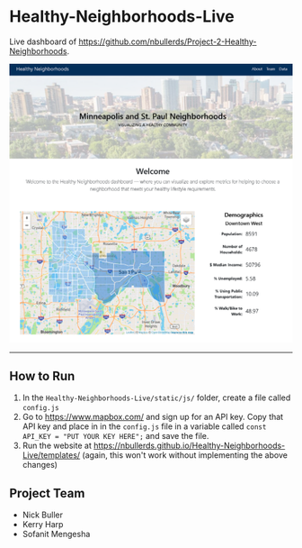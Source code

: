 # Healthy-Neighborhoods-Live
Live dashboard of https://github.com/nbullerds/Project-2-Healthy-Neighborhoods.

![dashboard](static/img/dashboard.png)

---

## How to Run
1. In the ``Healthy-Neighborhoods-Live/static/js/`` folder, create a file called ``config.js``  
2. Go to https://www.mapbox.com/ and sign up for an API key. Copy that API key and place in in the ``config.js`` file in a variable called ``const API_KEY = "PUT YOUR KEY HERE";`` and save the file.
3. Run the website at https://nbullerds.github.io/Healthy-Neighborhoods-Live/templates/ (again, this won't work without implementing the above changes)


## Project Team
* Nick Buller
* Kerry Harp
* Sofanit Mengesha
